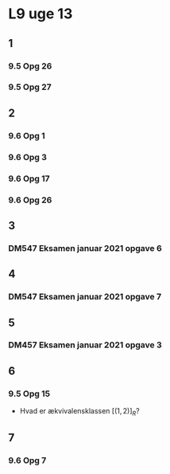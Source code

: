 # L9 uge 13

## 1

### 9.5 Opg 26

### 9.5 Opg 27

## 2

### 9.6 Opg 1

### 9.6 Opg 3

### 9.6 Opg 17

### 9.6 Opg 26

## 3

### DM547 Eksamen januar 2021 opgave 6

## 4

### DM547 Eksamen januar 2021 opgave 7

## 5

### DM457 Eksamen januar 2021 opgave 3

## 6

### 9.5 Opg 15

- Hvad er ækvivalensklassen $[(1,2)]_R$?

## 7

### 9.6 Opg 7
